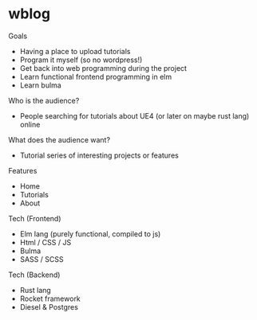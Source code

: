
# wblog

Goals

  - Having a place to upload tutorials
  - Program it myself (so no wordpress!)
  - Get back into web programming during the project
  - Learn functional frontend programming in elm
  - Learn bulma

Who is the audience?

  - People searching for tutorials about UE4 (or later on maybe rust lang) online

What does the audience want?

  - Tutorial series of interesting projects or features

Features

  - Home
  - Tutorials
  - About

Tech (Frontend)

  - Elm lang (purely functional, compiled to js)
  - Html / CSS / JS
  - Bulma
  - SASS / SCSS

Tech (Backend)

  - Rust lang
  - Rocket framework
  - Diesel & Postgres
